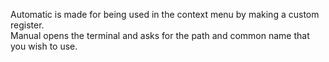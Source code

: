Automatic is made for being used in the context menu by making a custom register. <br/>
Manual opens the terminal and asks for the path and common name that you wish to use.
